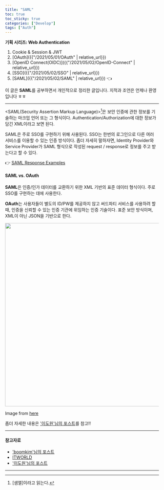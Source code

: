 ```yaml
---
title: "SAML"
toc: true
toc_sticky: true
categories: ["Develop"]
tags: ["Auth"]
---
```


<div class="proof" markdown="1">

**기획 시리즈: Web Authentication**

1. Cookie & Session & JWT
2. [OAuth]({{"/2021/05/01/OAuth" | relative_url}})
3. [OpenID Connect(OIDC)]({{"/2021/05/02/OpenID-Connect" | relative_url}})
4. [SSO]({{"/2021/05/02/SSO" | relative_url}})
5. [SAML]({{"/2021/05/02/SAML" | relative_url}}) 👈

</div>

이 글은 **SAML**를 공부하면서 개인적으로 정리한 글입니다. 지적과 조언은 언제나 환영입니다 ㅎㅎ

<hr/>

\<SAML(Security Assertion Markup Language)\>[^1]은 <span class="half_HL">보안 인증에 관한 정보를 기술하는 마크업 언어 또는 그 형식</span>이다. Authentication/Authorization에 대한 정보가 담긴 XML이라고 보면 된다.

SAML은 주로 SSO를 구현하기 위해 사용된다. SSO는 한번의 로그인으로 다른 여러 서비스를 이용할 수 있는 인증 방식이다. 좀더 자세히 말하자면, Identity Provider와 Service Provider가 SAML 형식으로 작성된 request / response로 정보를 주고 받는다고 할 수 있다.

👉 [SAML Response Examples](https://www.samltool.com/generic_sso_res.php)


#### SAML vs. OAuth

**SAML**은 인증/인가 데이터를 교환하기 위한 XML 기반의 표준 데이터 형식이다. 주로 SSO를 구현하는 데에 사용한다.

**OAuth**는 사용자들이 별도의 ID/PW를 제공하지 않고 써드파티 서비스를 사용하려 할 때, 인증을 신뢰할 수 있는 인증 기관에 위임하는 인증 기술이다. 표준 보안 방식이며, XML이 아닌 JSON을 기반으로 한다.

<div class="img-wrapper">
<img src="https://leedo1982.github.io/post-img/2018-10-09/diff_saml_oauth_term.jpg" width="600px">
<p>Image from <a href="https://leedo1982.github.io/blog/2018/10/09/Saml-Oauth/">here</a></p>
</div>

좀더 자세한 내용은 ['이도원'님의 포스트](https://leedo1982.github.io/blog/2018/10/09/Saml-Oauth/)를 참고!!

<hr/>

#### 참고자료

- ['boomkim'님의 포스트](https://boomkim.github.io/2018/07/11/rough-draft-of-saml/)
- [ITWORLD](https://www.itworld.co.kr/news/108736)
- ['이도원'님의 포스트](https://leedo1982.github.io/blog/2018/10/09/Saml-Oauth/)

<hr/>

[^1]: [샘엘]이라고 읽는다.